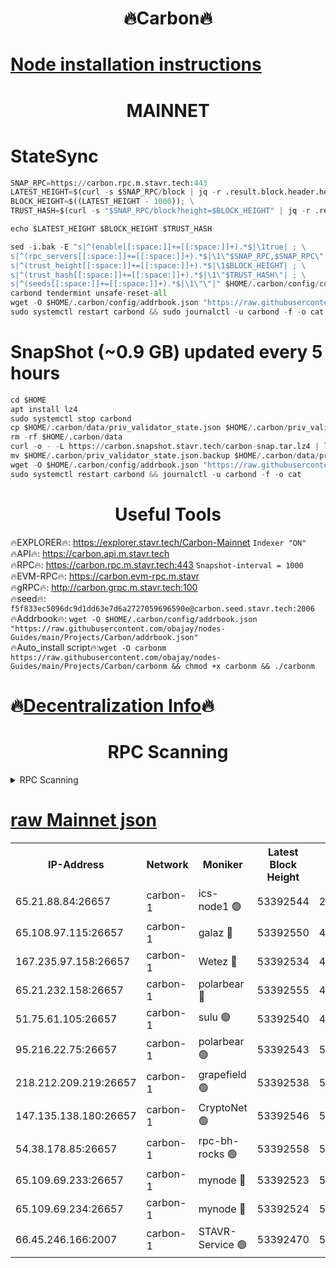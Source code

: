 <h1 align="center"> 🔥Carbon🔥</h1>

[Node installation instructions](https://github.com/obajay/nodes-Guides/tree/main/Projects/Carbon)
=
<h1 align="center"> MAINNET</h1>

# StateSync
```python
SNAP_RPC=https://carbon.rpc.m.stavr.tech:443
LATEST_HEIGHT=$(curl -s $SNAP_RPC/block | jq -r .result.block.header.height); \
BLOCK_HEIGHT=$((LATEST_HEIGHT - 1000)); \
TRUST_HASH=$(curl -s "$SNAP_RPC/block?height=$BLOCK_HEIGHT" | jq -r .result.block_id.hash)

echo $LATEST_HEIGHT $BLOCK_HEIGHT $TRUST_HASH

sed -i.bak -E "s|^(enable[[:space:]]+=[[:space:]]+).*$|\1true| ; \
s|^(rpc_servers[[:space:]]+=[[:space:]]+).*$|\1\"$SNAP_RPC,$SNAP_RPC\"| ; \
s|^(trust_height[[:space:]]+=[[:space:]]+).*$|\1$BLOCK_HEIGHT| ; \
s|^(trust_hash[[:space:]]+=[[:space:]]+).*$|\1\"$TRUST_HASH\"| ; \
s|^(seeds[[:space:]]+=[[:space:]]+).*$|\1\"\"|" $HOME/.carbon/config/config.toml
carbond tendermint unsafe-reset-all
wget -O $HOME/.carbon/config/addrbook.json "https://raw.githubusercontent.com/obajay/nodes-Guides/main/Projects/Carbon/addrbook.json"
sudo systemctl restart carbond && sudo journalctl -u carbond -f -o cat
```
# SnapShot (~0.9 GB) updated every 5 hours
```python
cd $HOME
apt install lz4
sudo systemctl stop carbond
cp $HOME/.carbon/data/priv_validator_state.json $HOME/.carbon/priv_validator_state.json.backup
rm -rf $HOME/.carbon/data
curl -o - -L https://carbon.snapshot.stavr.tech/carbon-snap.tar.lz4 | lz4 -c -d - | tar -x -C $HOME/.carbon --strip-components 2
mv $HOME/.carbon/priv_validator_state.json.backup $HOME/.carbon/data/priv_validator_state.json
wget -O $HOME/.carbon/config/addrbook.json "https://raw.githubusercontent.com/obajay/nodes-Guides/main/Projects/Carbon/addrbook.json"
sudo systemctl restart carbond && journalctl -u carbond -f -o cat
```

 <h1 align="center"> Useful Tools</h1>

🔥EXPLORER🔥:     https://explorer.stavr.tech/Carbon-Mainnet        `Indexer "ON"` \
🔥API🔥:          https://carbon.api.m.stavr.tech \
🔥RPC🔥:          https://carbon.rpc.m.stavr.tech:443              `Snapshot-interval = 1000` \
🔥EVM-RPC🔥:      https://carbon.evm-rpc.m.stavr \
🔥gRPC🔥:         http://carbon.grpc.m.stavr.tech:100 \
🔥seed🔥:      `f5f833ec5096dc9d1dd63e7d6a2727059696590e@carbon.seed.stavr.tech:2006` \
🔥Addrbook🔥:  `wget -O $HOME/.carbon/config/addrbook.json "https://raw.githubusercontent.com/obajay/nodes-Guides/main/Projects/Carbon/addrbook.json"` \
🔥Auto_install script🔥:`wget -O carbonm https://raw.githubusercontent.com/obajay/nodes-Guides/main/Projects/Carbon/carbonm && chmod +x carbonm && ./carbonm`

🔥[Decentralization Info](https://github.com/obajay/StateSync-snapshots/tree/main/Projects/Carbon/Decentralization)🔥
=
<h1 align="center"> RPC Scanning</h1>

<details>
<summary>RPC Scanning</summary>

<h2 align="center"> We scan nodes in real time every 4 hours. And we provide the final result of RPC endpoints.
We cannot influence the operation of these nodes in any way. </h2>


```python
If Voting Power is higher than 0 --> then the Node is a validator of the network and may be subject to attack and be a potential threat to the chain.
```
```python
We marked such validators with a red symbol
```

</details>

[raw Mainnet json](https://rpc-check.carbonm.stavr.tech/carbonm/rpc-carbonm-result.json)
=


<table><tr><th>IP-Address</th><th>Network</th><th>Moniker</th><th>Latest Block Height</th><th>Earliest Block Height</th><th>Catching Up</th><th>Tx Index</th><th>Voting Power</th><th>Scan Time</th></tr><tr><td>65.21.88.84:26657</td><td>carbon-1</td><td>ics-node1 🟢</td><td>53392544</td><td>21164241</td><td>False</td><td>off</td><td>0</td><td>2024-02-08T01:54:30.737081187UTC</td></tr><tr><td>65.108.97.115:26657</td><td>carbon-1</td><td>galaz 🔴</td><td>53392550</td><td>47374001</td><td>False</td><td>on</td><td>11245105282</td><td>2024-02-08T01:54:41.613781202UTC</td></tr><tr><td>167.235.97.158:26657</td><td>carbon-1</td><td>Wetez 🔴</td><td>53392534</td><td>48067570</td><td>False</td><td>on</td><td>1331692563</td><td>2024-02-08T01:54:07.623287189UTC</td></tr><tr><td>65.21.232.158:26657</td><td>carbon-1</td><td>polarbear 🔴</td><td>53392555</td><td>48126001</td><td>False</td><td>on</td><td>10940538452</td><td>2024-02-08T01:54:50.137390961UTC</td></tr><tr><td>51.75.61.105:26657</td><td>carbon-1</td><td>sulu 🟢</td><td>53392540</td><td>48742001</td><td>False</td><td>on</td><td>0</td><td>2024-02-08T01:54:21.872963410UTC</td></tr><tr><td>95.216.22.75:26657</td><td>carbon-1</td><td>polarbear 🟢</td><td>53392543</td><td>52338001</td><td>False</td><td>on</td><td>0</td><td>2024-02-08T01:54:28.339697107UTC</td></tr><tr><td>218.212.209.219:26657</td><td>carbon-1</td><td>grapefield 🟢</td><td>53392538</td><td>52371001</td><td>False</td><td>on</td><td>0</td><td>2024-02-08T01:54:19.402232602UTC</td></tr><tr><td>147.135.138.180:26657</td><td>carbon-1</td><td>CryptoNet 🟢</td><td>53392546</td><td>52934001</td><td>False</td><td>on</td><td>0</td><td>2024-02-08T01:54:33.100574489UTC</td></tr><tr><td>54.38.178.85:26657</td><td>carbon-1</td><td>rpc-bh-rocks 🟢</td><td>53392558</td><td>53130001</td><td>False</td><td>on</td><td>0</td><td>2024-02-08T01:54:54.518433929UTC</td></tr><tr><td>65.109.69.233:26657</td><td>carbon-1</td><td>mynode 🔴</td><td>53392523</td><td>53160001</td><td>False</td><td>off</td><td>8701762247</td><td>2024-02-08T01:53:48.153536828UTC</td></tr><tr><td>65.109.69.234:26657</td><td>carbon-1</td><td>mynode 🔴</td><td>53392524</td><td>53160001</td><td>False</td><td>off</td><td>12851622607</td><td>2024-02-08T01:53:48.520504221UTC</td></tr><tr><td>66.45.246.166:2007</td><td>carbon-1</td><td>STAVR-Service 🟢</td><td>53392470</td><td>53386001</td><td>False</td><td>on</td><td>0</td><td>2024-02-08T01:54:18.509269411UTC</td></tr></table>
